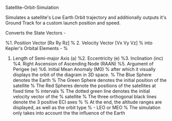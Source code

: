 Satellite-Orbit-Simulation 

Simulates a satellite's Low Earth Orbit trajectory and additionally outputs it's Ground Track for a custom launch position and speed.

Converts the State Vectors -

%1. Position Vector [Rx Ry Rz]
%
2. Velocity Vector [Vx Vy Vz]
% into Kepler's Orbital Elements -
%
1. Length of Semi-major Axis (a)
%2. Eccentricity (e)
%3. Inclination (inc)
%4. Right Ascension of Ascending Node (RAAN)
%5. Argument of Perigee (w)
%6. Initial Mean Anomaly (M0)
% after which it visually displays the orbit of the diagram in 3D space.
% The Blue Sphere denotes the Earth
% The Green Sphere denotes the initial position of the satellite
% The Red Spheres denote the positions of the satellites at fixed time
% intervals
% The dotted green line denotes the initial velocity vector of the
% satellite
% The three orthogonal black lines denote the 3 positive ECI axes
% 
% At the end, the altitude ranges are displayed, as well as the orbit type
% - LEO or MEO
% The simulation only takes into account the the influence of the Earth
